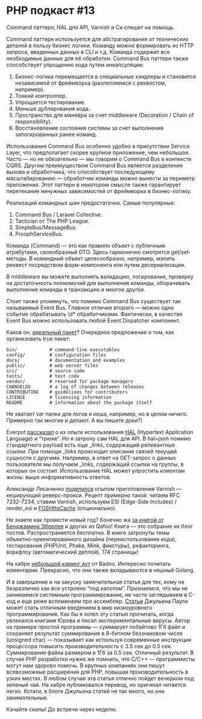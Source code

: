 # PHP подкаст #13

Command паттерн, HAL для API, Varnish и Си спешит на помощь.

Command паттерн используется для абстрагирования от технических деталей в пользу бизнес логики. Команду можно формировать из HTTP запроса, введенных данных в CLI и т.д. Команда содержит все необходимые данные для её обработки. Command Bus паттерн также способствует упрощению кода путем инкапсуляции:
1. Бизнес-логика перемещается в специальные хэндлеры и становится независимой от фреймворка (разлепляемся с реквестом, например).
2. Тонкий контроллер.
3. Упрощается тестирование.
4. Меньше дублирования кода.
5. Пространство для маневра за счет middleware (Decoration / Chain of responsibility).
6. Восстановление состояния системы за счет выполнения залогированных ранее команд.

Использование Command Bus особенно удобно в присутствии Service Layer, что предполагает скорее крупное приложение, чем небольшое. Часто — но не обязательно — мы говорим о Command Bus в контексте CQRS. Другим преимуществом Command Bus является разделение вызова и обработчика, что способствует последующему масштабированию — обработчик команды можно вынести за периметр приложения. Этот паттерн в некотором смысле также гарантирует перетекание ненужных зависимостей от фреймворка в бизнес-логику.

Реализаций командных шин предостаточно. Самые популярные:
1. Command Bus / Laravel Collective.
2. Tactician от The PHP League.
3. SimpleBus/MessageBus.
4. ProophServiceBus.

Команда (Command) — это как правило объект с публичным атрибутами, своеобразный DTO. Здесь гармонично смотрятся get/set-методы. В командный объект целесообразно, например, мэпить реквест посредством форм-компонента или путем десериализации.

В middleware вы можете выполнять валидацию, логирование, проверку на достаточность полномочий для выполнения команды, оборачивать выполнение команды в транзакцию и многое другое.

Стоит также упомянуть, что помимо Command Bus существует так называемый Event Bus. Главное отличие второго — можно одно событие обрабатывать \d* обработчиками. Фактически, в качестве Event Bus можно использовать любой Event Dispatcher компонент.

Каков он, [идеальный пакет](http://php-pds.com/)? Очередное предложение о том, как организовать true пакет:

```
bin/            # command-line executables
config/         # configuration files
docs/           # documentation and examples
public/         # web server files
src/            # source code
tests/          # test code
vendor/         # reserved for package managers
CHANGELOG       # a log of changes between releases
CONTRIBUTING    # guidelines for contributors
LICENSE         # licensing information
README          # information about the package itself
```

Не хватает var папки для логов и кеша, например, но в целом ничего. Примерно так многие и делают. А вы пишите доки?)

Everpot [рассказал](https://evertpot.com/working-with-hal-in-put/) о их опыте использования [HAL](http://stateless.co/hal_specification.html) (Hypertext Application Language) и “трюке”. Но я затрону сам HAL для API. В hal+json помимо стандартного payload есть еще _links, содержащий релевантные ссылки. При помощи _links происходит описание связей текущей сущности с другими. Например, в ответ на GET-запрос о данных пользователя мы получаем _links, содержащий ссылки на группы, в которых он состоит. Использование HAL может упростить клиентам жизнь: выше информативность ответов.

Александр Лисаченко [поделился](http://www.slideshare.net/lisachenko/handling-10k-requests-per-second-with-symfony-and-varnish) опытом приготовления Varnish — кеширующий реверс-прокси. Рецепт примерно такой: читаем RFC 7232-7234, ставим Varnish, используем ESI (Edge-Side Includes) / render_esi и [FOSHttpCache](https://github.com/FriendsOfSymfony/FOSHttpCache) (опционально).

Не знаете как провести новый год? Конечно жа [за книгой от Бенджамина Эберлея](https://qafoo.com/blog/093_free_ebook_for_christmas.html) и других из Qafoo! Книга — это собрание их блог постов. Распространяется бесплатно. В книге затронуты темы объектно-ориентированного дизайна (переиспользование кода), тестирования (PHPUnit, Phake, Mink, фикстуры), рефакторинга, воркфлоу (автоматический деплой). 174 страницы!

На хабре [небольшой каминг аут](https://habrahabr.ru/company/badoo/blog/317442/) от Badoo. Интересно почитать коментарии. Прекрасно, что они также вкладываются в няшный Golang.

И в завершение и на закуску замечательная статья для тех, кому не безразлично как все устроено “под капотом”. Признаемся, что мы не занимаемся системным программирование, не часто заглядываем в C-код и еще реже вспоминаем про ассемблер. [Статья](http://jpauli.github.io/2016/11/30/on-c-performances.html) Джульена Паули может стать отличным введением в мир низкоуровнего программирования. Как бы я хотел эту статью прочитать, когда увлекался книгами Юрова и писал экспериментальные вирусы. Автор на примере простой программы — суммирует побайтово 1Гб файл и сохраняет результат суммирования в 8-битном беззнаковом числе (unsigned char) — показывает как используя современные инструкции процессора повысить производительность с 3.5 сек до 0.5 сек. Суммирование файла размером в 1Гб за 0.5 сек. Отличный результат. В случае PHP разработки нужно же помнить, что C/C++ — программисты могут нам здорово помочь. В крупных компаниях они пишут всевозможные расширения для PHP, повышая производительность в узких местах. В любом случае эта статья отлично пойдет вечерком под зеленый чай. На хабре публиковался перевод, но оригинал читается легко. Кстати, в блоге Джульена статей не так много, но они занимательные.

Качайте скилы! До встречи через неделю.